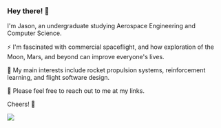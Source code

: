### Hey there! 👋

I'm Jason, an undergraduate studying Aerospace Engineering and Computer Science.

⚡ I'm fascinated with commercial spaceflight, and how exploration of the Moon, Mars, and beyond can improve everyone's lives.

🔭 My main interests include rocket propulsion systems, reinforcement learning, and flight software design. 

🌱 Please feel free to reach out to me at my links.


Cheers! 🍻

![](https://komarev.com/ghpvc/?username=JayChen35&color=ff69b4&style=plastic)

<!--
**JayChen35/JayChen35** is a ✨ _special_ ✨ repository because its `README.md` (this file) appears on your GitHub profile.

Here are some ideas to get you started:

- 🔭 I’m currently working on ...
- 🌱 I’m currently learning ...
- 👯 I’m looking to collaborate on ...
- 🤔 I’m looking for help with ...
- 💬 Ask me about ...
- 📫 How to reach me: ...
- 😄 Pronouns: ...
- ⚡ Fun fact: ...
-->
